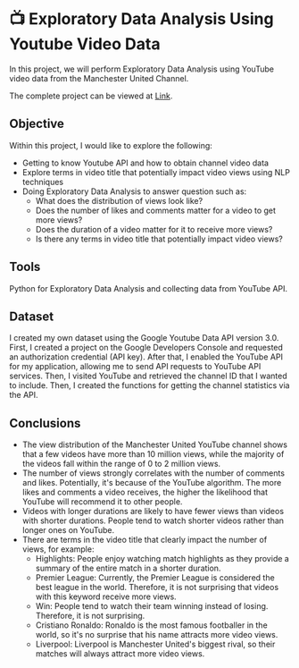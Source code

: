 # 📺 Exploratory Data Analysis Using Youtube Video Data

In this project, we will perform Exploratory Data Analysis using YouTube video data from the Manchester United Channel.

The complete project can be viewed at [Link](https://github.com/AlexanderEvanW/PortfolioProjects/blob/main/EDA%20Using%20YouTube%20Video%20Data/EDA%20YouTube%20Video%20Data.ipynb).

## Objective
Within this project, I would like to explore the following:
- Getting to know Youtube API and how to obtain channel video data
- Explore terms in video title that potentially impact video views using NLP techniques
- Doing Exploratory Data Analysis to answer question such as:
  - What does the distribution of views look like?
  - Does the number of likes and comments matter for a video to get more views?
  - Does the duration of a video matter for it to receive more views?
  - Is there any terms in video title that potentially impact video views?

## Tools
Python for Exploratory Data Analysis and collecting data from YouTube API.

## Dataset
I created my own dataset using the Google Youtube Data API version 3.0. First, I created a project on the Google Developers Console and requested an authorization credential (API key). After that, I enabled the YouTube API for my application, allowing me to send API requests to YouTube API services. Then, I visited YouTube and retrieved the channel ID that I wanted to include. Then, I created the functions for getting the channel statistics via the API.

## Conclusions
- The view distribution of the Manchester United YouTube channel shows that a few videos have more than 10 million views, while the majority of the videos fall within the range of 0 to 2 million views.
- The number of views strongly correlates with the number of comments and likes. Potentially, it's because of the YouTube algorithm. The more likes and comments a video receives, the higher the likelihood that YouTube will recommend it to other people.
- Videos with longer durations are likely to have fewer views than videos with shorter durations. People tend to watch shorter videos rather than longer ones on YouTube.
- There are terms in the video title that clearly impact the number of views, for example:
  - Highlights: People enjoy watching match highlights as they provide a summary of the entire match in a shorter duration.
  - Premier League: Currently, the Premier League is considered the best league in the world. Therefore, it is not surprising that videos with this keyword receive more views.
  - Win: People tend to watch their team winning instead of losing. Therefore, it is not surprising.
  - Cristiano Ronaldo: Ronaldo is the most famous footballer in the world, so it's no surprise that his name attracts more video views.
  - Liverpool: Liverpool is Manchester United's biggest rival, so their matches will always attract more video views.



